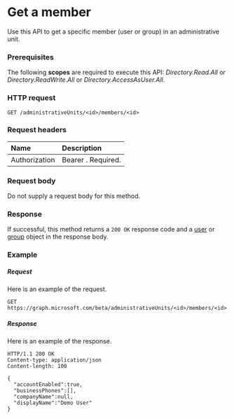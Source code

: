 # Get a member

Use this API to get a specific member (user or group) in an administrative unit.

### Prerequisites
The following **scopes** are required to execute this API: *Directory.Read.All* or *Directory.ReadWrite.All* or *Directory.AccessAsUser.All*.

### HTTP request

```http
GET /administrativeUnits/<id>/members/<id>
```
### Request headers
| Name      |Description|
|:----------|:----------|
| Authorization  | Bearer <token>. Required.|

### Request body
Do not supply a request body for this method.

### Response
If successful, this method returns a `200 OK` response code and a [user](../resources/user.md) or [group](../resources/group.md) object in the response body.
### Example
##### Request
Here is an example of the request.

```http
GET https://graph.microsoft.com/beta/administrativeUnits/<id>/members/<id>
```

##### Response
Here is an example of the response.
 
```http
HTTP/1.1 200 OK
Content-type: application/json
Content-length: 100

{
  "accountEnabled":true,
  "businessPhones":[],
  "companyName":null,
  "displayName":"Demo User"
}
```
